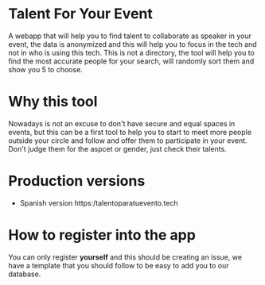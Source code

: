 # Talent For Your Event
A webapp that will help you to find talent to collaborate as speaker in your event, the data is anonymized and this will help you to focus in the tech and not in who is using this tech. This is not a directory, the tool will help you to find the most accurate people for your search, will randomly sort them and show you 5 to choose.

# Why this tool
Nowadays is not an excuse to don't have secure and equal spaces in events, but this can be a first tool to help you to start to meet more people outside your circle and follow and offer them to participate in your event. Don't judge them for the aspcet or gender, just check their talents.

# Production versions
- Spanish version https:/talentoparatuevento.tech

# How to register into the app
You can only register **yourself** and this should be creating an issue, we have a template that you should follow to be easy to add you to our database.
